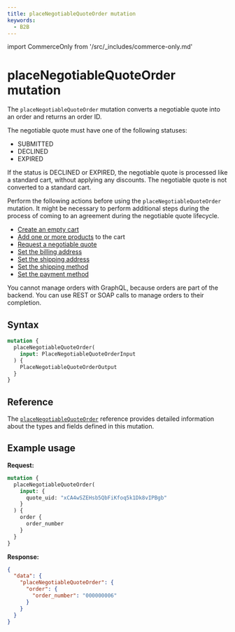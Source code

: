 ```yaml
---
title: placeNegotiableQuoteOrder mutation
keywords:
  - B2B
---
```


import CommerceOnly from '/src/_includes/commerce-only.md'

<CommerceOnly />

# placeNegotiableQuoteOrder mutation

The `placeNegotiableQuoteOrder` mutation converts a negotiable quote into an order and returns an order ID.

The negotiable quote must have one of the following statuses:

-  SUBMITTED
-  DECLINED
-  EXPIRED

If the status is DECLINED or EXPIRED, the negotiable quote is processed like a standard cart, without applying any discounts. The negotiable quote is not converted to a standard cart.

Perform the following actions before using the `placeNegotiableQuoteOrder` mutation. It might be necessary to perform additional steps during the process of coming to an agreement during the negotiable quote lifecycle.

-  [Create an empty cart](../../../cart/mutations/create-empty-cart.md)
-  [Add one or more products](../../../cart/mutations/add-products.md) to the cart
-  [Request a negotiable quote](request.md)
-  [Set the billing address](set-billing-address.md)
-  [Set the shipping address](set-shipping-address.md)
-  [Set the shipping method](set-shipping-methods.md)
-  [Set the payment method](set-payment-method.md)

You cannot manage orders with GraphQL, because orders are part of the backend. You can use REST or SOAP calls to manage orders to their completion.

## Syntax

```graphql
mutation {
  placeNegotiableQuoteOrder(
    input: PlaceNegotiableQuoteOrderInput
  ) {
    PlaceNegotiableQuoteOrderOutput
  }
}
```

## Reference

The [`placeNegotiableQuoteOrder`](https://developer.adobe.com/commerce/webapi/graphql-api/index.html#mutation-placeNegotiableQuoteOrder) reference provides detailed information about the types and fields defined in this mutation.

## Example usage

**Request:**

```graphql
mutation {
  placeNegotiableQuoteOrder(
    input: {
      quote_uid: "xCA4wSZEHsb5QbFiKfoq5k1Dk8vIPBgb"
    }
  ) {
    order {
      order_number
    }
  }
}
```

**Response:**

```json
{
  "data": {
    "placeNegotiableQuoteOrder": {
      "order": {
        "order_number": "000000006"
      }
    }
  }
}
```
